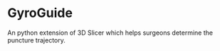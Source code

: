GyroGuide
=========

An python extension of 3D Slicer which helps surgeons determine the puncture trajectory.

